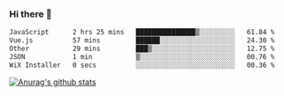 ### Hi there 👋



<!--
**webB1an/webB1an** is a ✨ _special_ ✨ repository because its `README.md` (this file) appears on your GitHub profile.

Here are some ideas to get you started:

- 🔭 I’m currently working on ...
- 🌱 I’m currently learning ...
- 👯 I’m looking to collaborate on ...
- 🤔 I’m looking for help with ...
- 💬 Ask me about ...
- 📫 How to reach me: ...
- 😄 Pronouns: ...
- ⚡ Fun fact: ...
-->

<!--START_SECTION:waka-->

```txt
JavaScript      2 hrs 25 mins   ███████████████▒░░░░░░░░░   61.84 %
Vue.js          57 mins         ██████░░░░░░░░░░░░░░░░░░░   24.30 %
Other           29 mins         ███▒░░░░░░░░░░░░░░░░░░░░░   12.75 %
JSON            1 min           ▒░░░░░░░░░░░░░░░░░░░░░░░░   00.76 %
WiX Installer   0 secs          ░░░░░░░░░░░░░░░░░░░░░░░░░   00.36 %
```

<!--END_SECTION:waka-->


[![Anurag's github stats](https://github-readme-stats.vercel.app/api?username=webB1an&show_icons=true&theme=radical)](https://github.com/anuraghazra/github-readme-stats)


